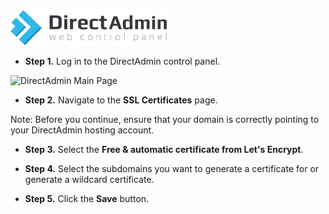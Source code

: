 <img src="/kb-images/directadmin/directadmin-logo.png" alt="DirectAdmin Logo" width="250"/>

* **Step 1.** Log in to the DirectAdmin control panel.

<img src="/kb-images/directadmin/directadmin-main-page.png" alt="DirectAdmin Main Page" width="full"/>

* **Step 2.** Navigate to the **SSL Certificates** page.

Note: Before you continue, ensure that your domain is correctly pointing to your DirectAdmin hosting account.

* **Step 3.** Select the **Free & automatic certificate from Let's Encrypt**.

* **Step 4.** Select the subdomains you want to generate a certificate for or generate a wildcard certificate.

* **Step 5.** Click the **Save** button.
